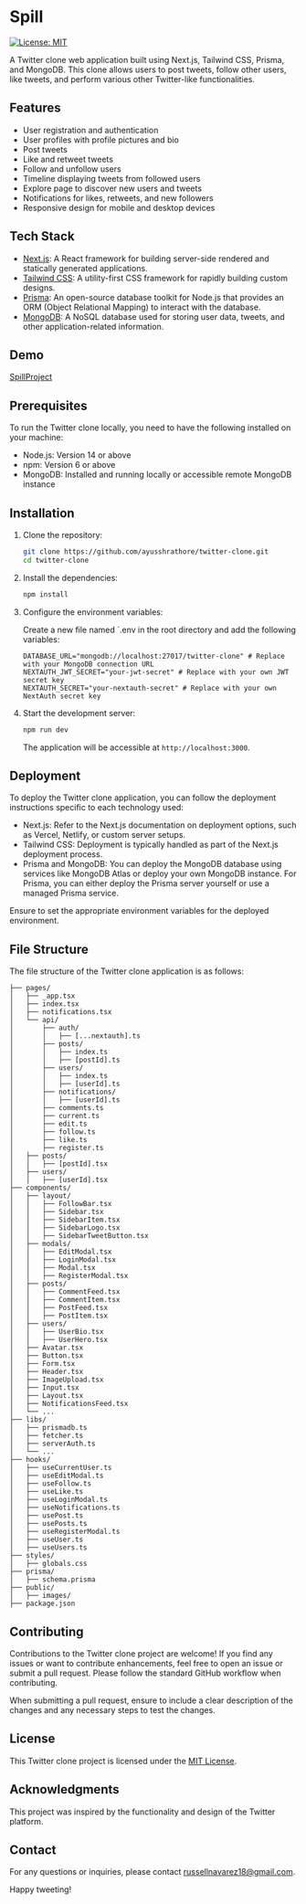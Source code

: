 # Spill

[![License: MIT](https://img.shields.io/badge/License-MIT-yellow.svg)](./LICENSE)

A Twitter clone web application built using Next.js, Tailwind CSS, Prisma, and MongoDB. This clone allows users to post tweets, follow other users, like tweets, and perform various other Twitter-like functionalities.

## Features

- User registration and authentication
- User profiles with profile pictures and bio
- Post tweets
- Like and retweet tweets
- Follow and unfollow users
- Timeline displaying tweets from followed users
- Explore page to discover new users and tweets
- Notifications for likes, retweets, and new followers
- Responsive design for mobile and desktop devices

## Tech Stack

- [Next.js](https://nextjs.org/): A React framework for building server-side rendered and statically generated applications.
- [Tailwind CSS](https://tailwindcss.com/): A utility-first CSS framework for rapidly building custom designs.
- [Prisma](https://www.prisma.io/): An open-source database toolkit for Node.js that provides an ORM (Object Relational Mapping) to interact with the database.
- [MongoDB](https://www.mongodb.com/): A NoSQL database used for storing user data, tweets, and other application-related information.

## Demo

[SpillProject](https://spillx.vercel.app/)


## Prerequisites

To run the Twitter clone locally, you need to have the following installed on your machine:

- Node.js: Version 14 or above
- npm: Version 6 or above
- MongoDB: Installed and running locally or accessible remote MongoDB instance

## Installation

1. Clone the repository:

   ```bash
   git clone https://github.com/ayusshrathore/twitter-clone.git
   cd twitter-clone
   ```

2. Install the dependencies:

   ```bash
   npm install
   ```

3. Configure the environment variables:

   Create a new file named `.env in the root directory and add the following variables:

   ```
   DATABASE_URL="mongodb://localhost:27017/twitter-clone" # Replace with your MongoDB connection URL
   NEXTAUTH_JWT_SECRET="your-jwt-secret" # Replace with your own JWT secret key
   NEXTAUTH_SECRET="your-nextauth-secret" # Replace with your own NextAuth secret key
   ```

4. Start the development server:

   ```bash
   npm run dev
   ```

   The application will be accessible at `http://localhost:3000`.

## Deployment

To deploy the Twitter clone application, you can follow the deployment instructions specific to each technology used:

- Next.js: Refer to the Next.js documentation on deployment options, such as Vercel, Netlify, or custom server setups.
- Tailwind CSS: Deployment is typically handled as part of the Next.js deployment process.
- Prisma and MongoDB: You can deploy the MongoDB database using services like MongoDB Atlas or deploy your own MongoDB instance. For Prisma, you can either deploy the Prisma server yourself or use a managed Prisma service.

Ensure to set the appropriate environment variables for the deployed environment.

## File Structure

The file structure of the Twitter clone application is as follows:

```
├── pages/
│   ├── _app.tsx
│   ├── index.tsx
│   ├── notifications.tsx
│   └── api/
│       ├── auth/
│       │   ├── [...nextauth].ts
│       ├── posts/
│       │   ├── index.ts
│       │   ├── [postId].ts
│       ├── users/
│       │   ├── index.ts
│       │   ├── [userId].ts
│       ├── notifications/
│       │   ├── [userId].ts
│       ├── comments.ts
│       ├── current.ts
│       ├── edit.ts
│       ├── follow.ts
│       ├── like.ts
│       ├── register.ts
│   ├── posts/
│   │   ├── [postId].tsx
│   ├── users/
│   │   ├── [userId].tsx
├── components/
│   ├── layout/
│   │   ├── FollowBar.tsx
│   │   ├── Sidebar.tsx
│   │   ├── SidebarItem.tsx
│   │   ├── SidebarLogo.tsx
│   │   ├── SidebarTweetButton.tsx
│   ├── modals/
│   │   ├── EditModal.tsx
│   │   ├── LoginModal.tsx
│   │   ├── Modal.tsx
│   │   ├── RegisterModal.tsx
│   ├── posts/
│   │   ├── CommentFeed.tsx
│   │   ├── CommentItem.tsx
│   │   ├── PostFeed.tsx
│   │   ├── PostItem.tsx
│   ├── users/
│   │   ├── UserBio.tsx
│   │   ├── UserHero.tsx
│   ├── Avatar.tsx
│   ├── Button.tsx
│   ├── Form.tsx
│   ├── Header.tsx
│   ├── ImageUpload.tsx
│   ├── Input.tsx
│   ├── Layout.tsx
│   ├── NotificationsFeed.tsx
│   └── ...
├── libs/
│   ├── prismadb.ts
│   ├── fetcher.ts
│   ├── serverAuth.ts
│   └── ...
├── hooks/
│   ├── useCurrentUser.ts
│   ├── useEditModal.ts
│   ├── useFollow.ts
│   ├── useLike.ts
│   ├── useLoginModal.ts
│   ├── useNotifications.ts
│   ├── usePost.ts
│   ├── usePosts.ts
│   ├── useRegisterModal.ts
│   ├── useUser.ts
│   ├── useUsers.ts
├── styles/
│   ├── globals.css
├── prisma/
│   ├── schema.prisma
├── public/
│   ├── images/
├── package.json
```

## Contributing

Contributions to the Twitter clone project are welcome! If you find any issues or want to contribute enhancements, feel free to open an issue or submit a pull request. Please follow the standard GitHub workflow when contributing.

When submitting a pull request, ensure to include a clear description of the changes and any necessary steps to test the changes.

## License

This Twitter clone project is licensed under the [MIT License](LICENSE).

## Acknowledgments

This project was inspired by the functionality and design of the Twitter platform.

## Contact

For any questions or inquiries, please contact [russellnavarez18@gmail.com](mailto:russellnavarez18@gmail.com).

Happy tweeting!
